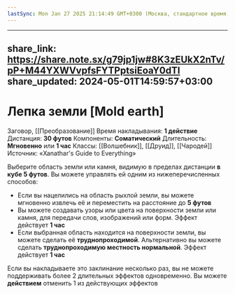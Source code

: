 ```yaml
---
lastSync: Mon Jan 27 2025 21:14:49 GMT+0300 (Москва, стандартное время)
---
```

---
share_link: https://share.note.sx/g79jp1jw#8K3zEUkX2nTv/pP+M44YXWVvpfsFYTPptsiEoaY0dTI
share_updated: 2024-05-01T14:59:57+03:00
---
# Лепка земли [Mold earth]
Заговор, [[Преобразование]]
Время накладывания: **1 действие**
Дистанция: **30 футов**
Компоненты: **Соматический**
Длительность: **Мгновенно** или **1 час**
Классы: [[Волшебник]], [[Друид]], [[Чародей]]
Источник: «Xanathar's Guide to Everything»

Выберите область земли или камня, видимую в пределах дистанции **в кубе 5 футов**. Вы можете управлять ей одним из нижеперечисленных способов:

- Если вы нацелились на область рыхлой земли, вы можете мгновенно извлечь её и переместить на расстояние до **5 футов**
- Вы можете создавать узоры или цвета на поверхности земли или камня, для передачи слов, изображений или форм. Эффект действует **1 час**
- Если выбранная область находится на поверхности земли, вы можете сделать её **труднопроходимой**. Альтернативно вы можете сделать **труднопроходимую местность нормальной**. Эффект действует **1 час**

Если вы накладываете это заклинание несколько раз, вы не можете поддерживать более 2 длительных эффектов одновременно. Вы можете **действием** отменить 1 из действующих эффектов